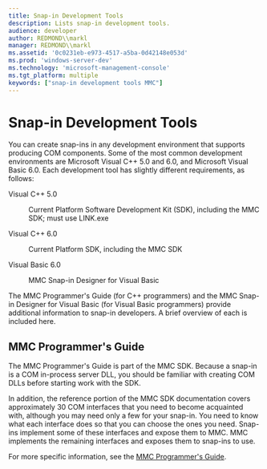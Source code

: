 ```yaml
---
title: Snap-in Development Tools
description: Lists snap-in development tools.
audience: developer
author: REDMOND\\markl
manager: REDMOND\\markl
ms.assetid: '0c0231eb-e973-4517-a5ba-0d42148e053d'
ms.prod: 'windows-server-dev'
ms.technology: 'microsoft-management-console'
ms.tgt_platform: multiple
keywords: ["snap-in development tools MMC"]
---
```


# Snap-in Development Tools

You can create snap-ins in any development environment that supports producing COM components. Some of the most common development environments are Microsoft Visual C++ 5.0 and 6.0, and Microsoft Visual Basic 6.0. Each development tool has slightly different requirements, as follows:

<dl> <dt>

<span id="Visual_C___5.0"></span><span id="visual_c___5.0"></span><span id="VISUAL_C___5.0"></span>Visual C++ 5.0
</dt> <dd>

Current Platform Software Development Kit (SDK), including the MMC SDK; must use LINK.exe

</dd> <dt>

<span id="Visual_C___6.0"></span><span id="visual_c___6.0"></span><span id="VISUAL_C___6.0"></span>Visual C++ 6.0
</dt> <dd>

Current Platform SDK, including the MMC SDK

</dd> <dt>

<span id="Visual_Basic_6.0"></span><span id="visual_basic_6.0"></span><span id="VISUAL_BASIC_6.0"></span>Visual Basic 6.0
</dt> <dd>

MMC Snap-in Designer for Visual Basic

</dd> </dl>

The MMC Programmer's Guide (for C++ programmers) and the MMC Snap-in Designer for Visual Basic (for Visual Basic programmers) provide additional information to snap-in developers. A brief overview of each is included here.

## MMC Programmer's Guide

The MMC Programmer's Guide is part of the MMC SDK. Because a snap-in is a COM in-process server DLL, you should be familiar with creating COM DLLs before starting work with the SDK.

In addition, the reference portion of the MMC SDK documentation covers approximately 30 COM interfaces that you need to become acquainted with, although you may need only a few for your snap-in. You need to know what each interface does so that you can choose the ones you need. Snap-ins implement some of these interfaces and expose them to MMC. MMC implements the remaining interfaces and exposes them to snap-ins to use.

For more specific information, see the [MMC Programmer's Guide](mmc-programmer-s-guide.md).

 

 




